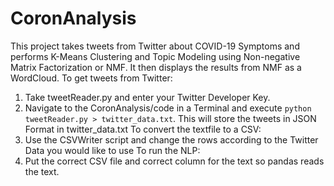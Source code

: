 # CoronAnalysis
This project takes tweets from Twitter about COVID-19 Symptoms and performs K-Means Clustering and Topic Modeling using Non-negative Matrix Factorization or NMF. It then displays the results from NMF as a WordCloud. 
To get tweets from Twitter:
1. Take tweetReader.py and enter your Twitter Developer Key.
2. Navigate to the CoronAnalysis/code in a Terminal and execute `python tweetReader.py > twitter_data.txt`. This will store the tweets in JSON Format in twitter_data.txt
To convert the textfile to a CSV:
1. Use the CSVWriter script and change the rows according to the Twitter Data you would like to use
To run the NLP:
1. Put the correct CSV file and correct column for the text so pandas reads the text.
